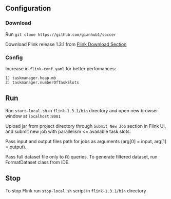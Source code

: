 ## Configuration 

### Download

Run `git clone https://github.com/gianhub1/soccer`

Download Flink release 1.3.1 from [Flink Download Section](https://flink.apache.org/downloads.html)

### Config

Increase in `flink-conf.yaml` for better perfomances:

    1) taskmanager.heap.mb 
    2) taskmanager.numberOfTaskSlots

## Run 

Run `start-local.sh` in `flink-1.3.1/bin` directory and open new browser window at `localhost:8081`

Upload jar from project directory through `Submit New Job` section in Flink UI, and
submit new job with parallelism <= available task slots.

Pass input and output files path for jobs as arguments (arg[0] = input, arg[1] = output).

Pass full dataset file only to `FD` queries. To generate filtered dataset, run FormatDataset class from IDE.

## Stop

To stop Flink run `stop-local.sh` script in `flink-1.3.1/bin` directory
    
    
                                                         


